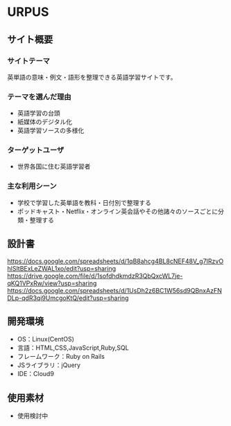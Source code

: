 # URPUS

## サイト概要

### サイトテーマ
英単語の意味・例文・語形を整理できる英語学習サイトです。


### テーマを選んだ理由
- 英語学習の台頭
- 紙媒体のデジタル化
- 英語学習ソースの多様化

### ターゲットユーザ
- 世界各国に住む英語学習者

### 主な利用シーン
- 学校で学習した英単語を教科・日付別で整理する
- ポッドキャスト・Netflix・オンライン英会話やその他諸々のソースごとに分類・整理する

## 設計書
<https://docs.google.com/spreadsheets/d/1qB8ahcg4BL8cNEF48V_g7IRzvOhlSItBExLeZWAL1xo/edit?usp=sharing>
<https://drive.google.com/file/d/1sofdhdkmdzR3QbQxcWL7je-qKQ1VPxRw/view?usp=sharing>
<https://docs.google.com/spreadsheets/d/1UsDh2z6BC1W56sd9QBnxAzFNDLp-qdR3qi9UmcgoKtQ/edit?usp=sharing>

## 開発環境
- OS：Linux(CentOS)
- 言語：HTML,CSS,JavaScript,Ruby,SQL
- フレームワーク：Ruby on Rails
- JSライブラリ：jQuery
- IDE：Cloud9

## 使用素材
- 使用検討中